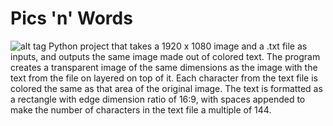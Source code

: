 # Pics 'n' Words
![alt tag](https://github.com/mattjp/pics_n_words/blob/master/canvas.png)
Python project that takes a 1920 x 1080 image and a .txt file as inputs, and outputs the same image made out of colored text.
The program creates a transparent image of the same dimensions as the image with the text from the file on layered on top of it.
Each character from the text file is colored the same as that area of the original image.
The text is formatted as a rectangle with edge dimension ratio of 16:9, with spaces appended to make the number of characters in the text file a multiple of 144.
